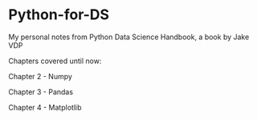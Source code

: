 # Python-for-DS
My personal notes from Python Data Science Handbook, a book by Jake VDP

Chapters covered until now:

Chapter 2 - Numpy

Chapter 3 - Pandas 

Chapter 4 - Matplotlib
